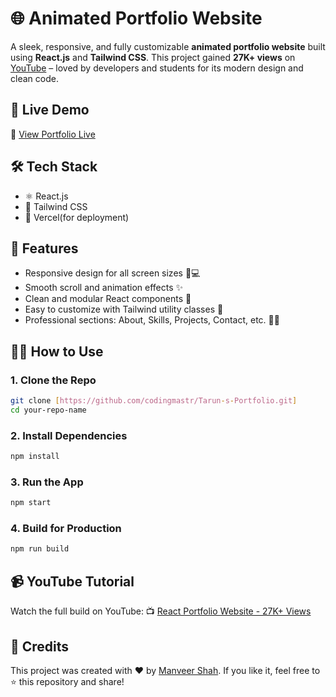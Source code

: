 # 🌐 Animated Portfolio Website

A sleek, responsive, and fully customizable **animated portfolio website** built using **React.js** and **Tailwind CSS**. This project gained **27K+ views** on [YouTube]([https://youtube.com/your-video-link](https://youtu.be/ypSc8HEurGQ?si=yI3GJCye3sAKoemW)) – loved by developers and students for its modern design and clean code.

## 🚀 Live Demo

🔗 [View Portfolio Live](https://tarunkaushik.vercel.app/)

## 🛠️ Tech Stack

- ⚛️ React.js
- 🎨 Tailwind CSS
- 💾 Vercel(for deployment)

## 📁 Features

- Responsive design for all screen sizes 📱💻
- Smooth scroll and animation effects ✨
- Clean and modular React components 🧩
- Easy to customize with Tailwind utility classes 🎯
- Professional sections: About, Skills, Projects, Contact, etc. 👨‍💻


## 🧑‍💻 How to Use

### 1. Clone the Repo

```bash
git clone [https://github.com/codingmastr/Tarun-s-Portfolio.git]
cd your-repo-name
````

### 2. Install Dependencies

```bash
npm install
```

### 3. Run the App

```bash
npm start
```

### 4. Build for Production

```bash
npm run build
```

## 📹 YouTube Tutorial

Watch the full build on YouTube:
📺 [React Portfolio Website - 27K+ Views](https://youtu.be/ypSc8HEurGQ?si=winjJhc9qzNrCqLD)

## 🌟 Credits

This project was created with ❤️ by [Manveer Shah](https://tarunkaushik.vercel.app/).
If you like it, feel free to ⭐ this repository and share!
